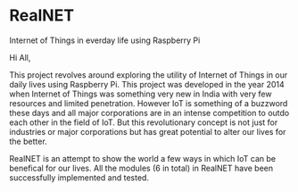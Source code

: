 # RealNET
Internet of Things in everday life using Raspberry Pi

Hi All,

This project revolves around exploring the utility of Internet of Things in our daily lives using Raspberry Pi. This project was developed in the year 2014 when Internet of Things was something very new in India with very few resources and limited penetration. However IoT is something of a buzzword these days and all major corporations are in an intense competition to outdo each other in the field of IoT. But this revolutionary concept is not just for industries or major corporations but has great potential to alter our lives for the better. 

RealNET is an attempt to show the world a few ways in which IoT can be benefical for our lives. All the modules (6 in total) in RealNET have been successfully implemented and tested.

